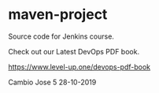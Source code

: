 # maven-project
Source code for Jenkins course.

Check out our Latest DevOps PDF book.

https://www.level-up.one/devops-pdf-book

Cambio Jose 5 28-10-2019
